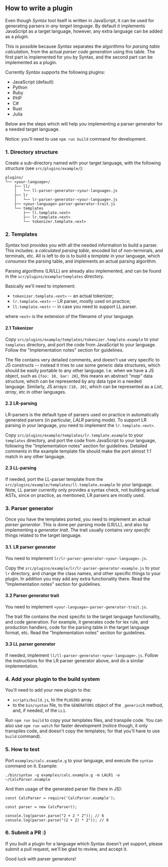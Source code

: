 ## How to write a plugin

Even though _Syntax_ tool itself is written in JavaScript, it can be used for generating parsers in _any target language_. By default it implements JavaScript as a target language, however, any extra language can be added as a _plugin_.

This is possible because _Syntax_ separates the algorithms for _parsing table calculation_, from the actual _parser code generation_ using this table. The first part is implemented for you by Syntax, and the second part can be implemented as a plugin.

Currently _Syntax_ supports the following plugins:

- JavaScript (default)
- Python
- Ruby
- PHP
- C#
- Rust
- Julia

Below are the steps which will help you implementing a parser generator for a needed target language.

Notice: you'll need to use `npm run build` command for development.

### 1. Directory structure

Create a sub-directory named with your target language, with the following structure (see `src/plugins/example/`):

```
plugins/
└── <your-language>/
    ├── ll/
    │   └── ll-parser-generator-<your-language>.js
    ├── lr
    │   └── lr-parser-generator-<your-language>.js
    ├── <your-language>-parser-generator-trait.js
    └── templates
        ├── ll.template.<ext>
        ├── lr.template.<ext>
        └── tokenizer.template.<ext>
```

### 2. Templates

_Syntax_ tool provides you with all the needed information to build a parser. This includes: a _calculated parsing table_, encoded list of non-terminals, and terminals, etc. All is left to do is to build a _template_ in your language, which _consumes_ the parsing table, and implements an actual parsing algorithm.

Parsing algorithms (LR/LL) are already also implemented, and can be found in the `scr/plugins/example/templates` directory.

Basically we'll need to implement:

- `tokenizer.template.<ext>` -- an actual tokenizer;
- `lr.template.<ext>` -- LR parser, mostly used on practice;
- `ll.template.<ext>` -- in case you need to support LL parser.

where `<ext>` is the extension of the filename of your language.

#### 2.1 Tokenizer

Copy `src/plugins/example/templates/tokenizer.template.example` to your `templates` directory, and port the code from JavaScript to your language. Follow the "Implementation notes" section for guidelines.

The file contains very detailed comments, and doesn't use very specific to JS constructs -- instead it tries to use some generic data structures, which should be easily portable to any other language. I.e. when we have a JS object, such as `{foo: 10, bar: 20}`, this means an abstract _"map"_ data structure, which can be represented by any data type in a needed language. Similarly, JS arrays: `[10, 20]`, which can be represented as a _List_, _array_, etc in other languages.

#### 2.2 LR-parsing

LR-parsers is the default type of parsers used on practice in automatically generated parsers (in particular, _LALR_ parsing mode). To support LR parsing in your language, you need to implement the `lr.template.<ext>`.

Copy `src/plugins/example/templates/lr.template.example` to your `templates` directory, and port the code from JavaScript to your language, following the "Implementation notes" section for guidelines. Detailed comments in the example template file should make the port almost 1:1 match in any other language.

#### 2.3 LL-parsing

If needed, port the LL-parser template from the `src/plugins/example/templates/ll.template.example` to your language. Note, LL parser currently only provides a syntax check, not building actual ASTs, since on practice, as mentioned, LR parsers are mostly used.

### 3. Parser generator

Once you have the templates ported, you need to implement an actual _parser generator_. This is done per parsing mode (LR/LL), and also by implementing a _generator trait_. The trait usually contains _very specific_ things related to the target language.

#### 3.1. LR parser generator

You need to implement `lr/lr-parser-generator-<your-language>.js`.

Copy the `src/plugins/example/lr/lr-parser-generator-example.js` to your `lr` directory, and change the class names, and other specific things to your plugin. In addition you may add any extra functionality there. Read the "Implementation notes" section for guidelines.

#### 3.2 Parser generator trait

You need to implement `<your-language>-parser-generator-trait.js`.

The trait file contains the most specific to the target language functionality, and code generation. For example, it generates code for lex rule, and production handlers, code for the parsing table in the target language format, etc. Read the "Implementation notes" section for guidelines.

#### 3.3 LL parser generator

If needed, implement `ll/ll-parser-generator-<your-language>.js`. Follow the instructions for the LR parser generator above, and do a similar implementation.

### 4. Add your plugin to the build system

You'll need to add your new plugin to the:

- `scripts/build.js`, to the `PLUGINS` array
- to the `bin/syntax` file, to the `GENERATORS` object of the `_genericLR` method, and, if needed, of the `LL1`.

Run `npm run build` to copy your templates files, and transpile code. You can also use `npm run watch` for faster development (notice though, it only transpiles code, and doesn't copy the templates; for that you'll have to use `build` command).

### 5. How to test

Port `examples/calc.example.g` to your language, and execute the `syntax` command on it. Example:

```
./bin/syntax -g examples/calc.example.g -m LALR1 -o ~/CalcParser.example
```

And then usage of the generated parser file (here in JS):

```
const CalcParser = require('CalcParser.example');

const parser = new CalcParser();

console.log(parser.parse("2 + 2 * 2")); // 6
console.log(parser.parse("(2 + 2) * 2")); // 8
```

### 6. Submit a PR :)

If you built a plugin for a language which Syntax doesn't yet support, please submit a pull request, we'll be glad to review, and accept it.

Good luck with parser generators!
